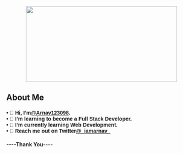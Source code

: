 <div id="header" align="center">
  <img src="https://smmpackage.in/wp-content/uploads/2021/07/develpoment.gif" height="200"width="400" />
</div>
<h2>About Me</h2>
<h4 style="font-family: Lucida Sans, Sans Serif, Arial;">
• 👋 Hi, I’m<a href="https://github.com/Arnav123098">@Arnav123098</a>.<br>
• 👀 I’m learning to become a Full Stack Developer.<br>
• 🌱 I’m currently learning Web Development.<br>
• 💬 Reach me out on Twitter<a href="https://www.twitter.com/_iamarnav_">@_iamarnav_</a></h4>
<strong>----Thank You----</strong>

<!---
Arnav123098/Arnav123098 is a ✨ special ✨ repository because its `README.md` (this file) appears on your GitHub profile.
You can click the Preview link to take a look at your changes.
--->
